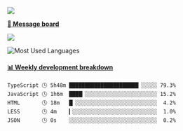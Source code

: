 [![](https://count.getloli.com/get/@SmaIIstars.github.readme)](https://count.getloli.com/)


[**💬 Message board**](https://chat.getloli.com/room/@SmaIIstars.github)

[![](https://chat.getloli.com/room/@SmaIIstars.github/svg?width=600&height=100&limit=20&theme=light&fontSize=14)](https://chat.getloli.com/room/@SmaIIstars.github)


![Most Used Languages](https://github-readme-stats.vercel.app/api/top-langs/?username=SmaIIstars&theme=dark&layout=compact)

<!-- waka-box start -->
#### <a href="https://gist.github.com/e31f5e1b7a15ee54e2fc8fca68aa5e2b" target="_blank">📊 Weekly development breakdown</a>
```text
TypeScript 🕓 5h48m ██████████████████████▏░░░░░ 79.3%
JavaScript 🕓 1h6m  ████▎░░░░░░░░░░░░░░░░░░░░░░░ 15.2%
HTML       🕓 18m   █▏░░░░░░░░░░░░░░░░░░░░░░░░░░  4.2%
LESS       🕓 4m    ▎░░░░░░░░░░░░░░░░░░░░░░░░░░░  1.0%
JSON       🕓 0s    ░░░░░░░░░░░░░░░░░░░░░░░░░░░░  0.2%
```
<!-- Powered by https://github.com/YouEclipse/waka-box-go . -->
<!-- waka-box end -->
